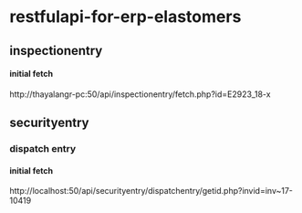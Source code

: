 # restfulapi-for-erp-elastomers

## inspectionentry

#### initial fetch

http://thayalangr-pc:50/api/inspectionentry/fetch.php?id=E2923_18-x

## securityentry

### dispatch entry

#### initial fetch

http://localhost:50/api/securityentry/dispatchentry/getid.php?invid=inv~17-10419
